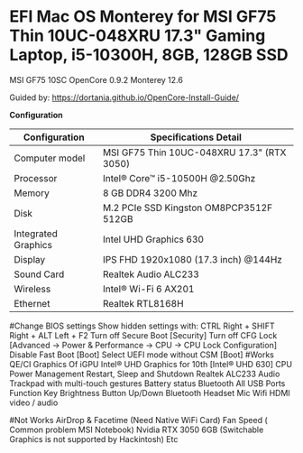 # EFI Mac OS Monterey for MSI GF75 Thin 10UC-048XRU 17.3" Gaming Laptop, i5-10300H, 8GB, 128GB SSD
 
MSI GF75 10SC OpenCore 0.9.2 Monterey 12.6

Guided by: https://dortania.github.io/OpenCore-Install-Guide/

**Configuration**

|  Configuration | Specifications	Detail | 
|--------------------|--------------------|
| Computer model  | MSI GF75 Thin 10UC-048XRU 17.3" (RTX 3050)  | 
| Processor  | Intel® Core™ i5-10500H @2.50Ghz  |
| Memory  | 8 GB DDR4 3200 Mhz  |
| Disk  | M.2 PCIe SSD Kingston OM8PCP3512F 512GB  |
| Integrated Graphics  | Intel UHD Graphics 630  |
| Display  | IPS FHD 1920x1080 (17.3 inch) @144Hz  |
| Sound Card  | Realtek Audio ALC233  |
| Wireless  | Intel® Wi-Fi 6 AX201  |
| Ethernet  | Realtek RTL8168H  |

#Change BIOS settings
Show hidden settings with: CTRL Right + SHIFT Right + ALT Left + F2
Turn off Secure Boot [Security]
Turn off CFG Lock [Advanced -> Power & Performance -> CPU -> CPU Lock Configuration]
Disable Fast Boot [Boot]
Select UEFI mode without CSM [Boot]
#Works
QE/CI Graphics Of iGPU Intel® UHD Graphics for 10th [Intel® UHD 630]
CPU Power Management
Restart, Sleep and Shutdown
Realtek ALC233 Audio
Trackpad with multi-touch gestures
Battery status
Bluetooth
All USB Ports
Function Key
Brightness Button Up/Down
Bluetooth Headset Mic
Wifi
HDMI video / audio

#Not Works
AirDrop & Facetime (Need Native WiFi Card)
Fan Speed ( Common problem MSI Notebook)
Nvidia RTX 3050 6GB (Switchable Graphics is not supported by Hackintosh)
Etc
